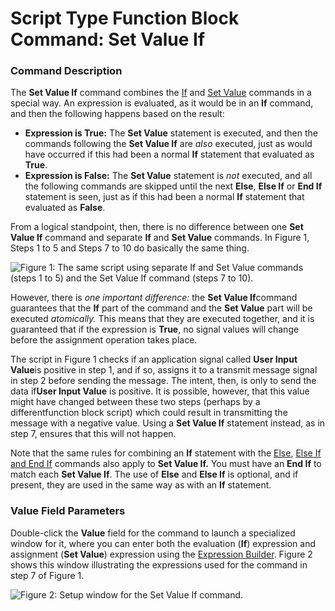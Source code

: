 # Script Type Function Block Command: Set Value If

### Command Description

The **Set Value If** command combines the [If](script-type-function-block-commands-if-else-else-if-end-if.md) and [Set Value](script-type-function-block-command-set-value.md) commands in a special way. An expression is evaluated, as it would be in an **If** command, and then the following happens based on the result:

* **Expression is True:** The **Set Value** statement is executed, and then the commands following the **Set Value If** are _also_ executed, just as would have occurred if this had been a normal **If** statement that evaluated as **True**.
* **Expression is False:** The **Set Value** statement is _not_ executed, and all the following commands are skipped until the next **Else**, **Else If** or **End If** statement is seen, just as if this had been a normal **If** statement that evaluated as **False**.

From a logical standpoint, then, there is no difference between one **Set Value If** command and separate **If** and **Set Value** commands. In Figure 1, Steps 1 to 5 and Steps 7 to 10 do basically the same thing.

![Figure 1: The same script using separate If and Set Value commands (steps 1 to 5) and the Set Value If command (steps 7 to 10).](../../../../../.gitbook/assets/fb\_set\_value\_if\_1.gif)

However, there is _one important difference:_ the **Set Value If**command guarantees that the **If** part of the command and the **Set Value** part will be executed _atomically._ This means that they are executed together, and it is guaranteed that if the expression is **True**, no signal values will change before the assignment operation takes place.

The script in Figure 1 checks if an application signal called **User Input Value**is positive in step 1, and if so, assigns it to a transmit message signal in step 2 before sending the message. The intent, then, is only to send the data if**User Input Value** is positive. It is possible, however, that this value might have changed between these two steps (perhaps by a differentfunction block script) which could result in transmitting the message with a negative value. Using a **Set Value If** statement instead, as in step 7, ensures that this will not happen.

Note that the same rules for combining an **If** statement with the [Else](script-type-function-block-commands-if-else-else-if-end-if.md), [Else If and End If](script-type-function-block-commands-if-else-else-if-end-if.md) commands also apply to **Set Value If.** You must have an **End If** to match each **Set Value If**. The use of **Else** and **Else If** is optional, and if present, they are used in the same way as with an **If** statement.

### Value Field Parameters

Double-click the **Value** field for the command to launch a specialized window for it, where you can enter both the evaluation (**If**) expression and assignment (**Set Value**) expression using the [Expression Builder](../../../../../shared-features-in-vehicle-spy/shared-features-expression-builder.md). Figure 2 shows this window illustrating the expressions used for the command in step 7 of Figure 1.

![Figure 2: Setup window for the Set Value If command.](../../../../../.gitbook/assets/fb\_set\_value\_if\_2.gif)
